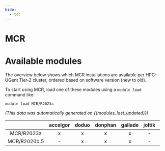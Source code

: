 ```yaml
---
hide:
  - toc
---
```


MCR
===

# Available modules


The overview below shows which MCR installations are available per HPC-UGent Tier-2 cluster, ordered based on software version (new to old).

To start using MCR, load one of these modules using a `module load` command like:

```shell
module load MCR/R2023a
```

*(This data was automatically generated on {{modules_last_updated}})*  

| |accelgor|doduo|donphan|gallade|joltik|shinx|
| :---: | :---: | :---: | :---: | :---: | :---: | :---: |
|MCR/R2023a|x|x|x|x|-|x|
|MCR/R2020b.5|-|x|x|x|-|-|
